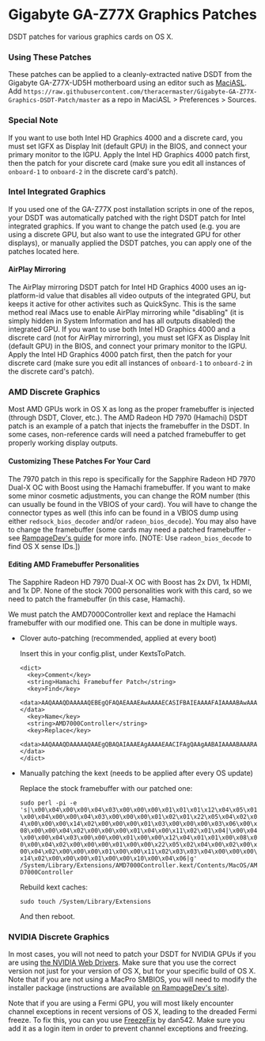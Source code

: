 # Gigabyte GA-Z77X Graphics Patches

DSDT patches for various graphics cards on OS X.

### Using These Patches
These patches can be applied to a cleanly-extracted native DSDT from the Gigabyte GA-Z77X-UD5H motherboard using an editor such as [MaciASL](http://maciasl.sourceforge.net). Add `https://raw.githubusercontent.com/theracermaster/Gigabyte-GA-Z77X-Graphics-DSDT-Patch/master` as a repo in MaciASL > Preferences > Sources.

### Special Note
If you want to use both Intel HD Graphics 4000 and a discrete card, you must set IGFX as Display Init (default GPU) in the BIOS, and connect your primary monitor to the IGPU. Apply the Intel HD Graphics 4000 patch first, then the patch for your discrete card (make sure you edit all instances of `onboard-1` to `onboard-2` in the discrete card's patch).

### Intel Integrated Graphics
If you used one of the GA-Z77X post installation scripts in one of the repos, your DSDT was automatically patched with the right DSDT patch for Intel integrated graphics. If you want to change the patch used (e.g. you are using a discrete GPU, but also want to use the integrated GPU for other displays), or manually applied the DSDT patches, you can apply one of the patches located here.
#### AirPlay Mirroring
The AirPlay mirroring DSDT patch for Intel HD Graphics 4000 uses an ig-platform-id value that disables all video outputs of the integrated GPU, but keeps it active for other activites such as QuickSync. This is the same method real iMacs use to enable AirPlay mirroring while "disabling" (it is simply hidden in System Information and has all outputs disabled) the integrated GPU. If you want to use both Intel HD Graphics 4000 and a discrete card (not for AirPlay mirrorring), you must set IGFX as Display Init (default GPU) in the BIOS, and connect your primary monitor to the IGPU. Apply the Intel HD Graphics 4000 patch first, then the patch for your discrete card (make sure you edit all instances of `onboard-1` to `onboard-2` in the discrete card's patch).

### AMD Discrete Graphics
Most AMD GPUs work in OS X as long as the proper framebuffer is injected (through DSDT, Clover, etc.). The AMD Radeon HD 7970 (Hamachi) DSDT patch is an example of a patch that injects the framebuffer in the DSDT. In some cases, non-reference cards will need a patched framebuffer to get properly working display outputs.
#### Customizing These Patches For Your Card
The 7970 patch in this repo is specifically for the Sapphire Radeon HD 7970 Dual-X OC with Boost using the Hamachi framebuffer. If you want to make some minor cosmetic adjustments, you can change the ROM number (this can usually be found in the VBIOS of your card). You will have to change the connector types as well (this info can be found in a VBIOS dump using either `redsock_bios_decoder` and/or `radeon_bios_decode`). You may also have to change the framebuffer (some cards may need a patched framebuffer - see [RampageDev's guide](http://www.rampagedev.com/?page_id=82&page=10) for more info. [NOTE: Use `radeon_bios_decode` to find OS X sense IDs.])

#### Editing AMD Framebuffer Personalities
The Sapphire Radeon HD 7970 Dual-X OC with Boost has 2x DVI, 1x HDMI, and 1x DP. None of the stock 7000 personalities work with this card, so we need to patch the framebuffer (in this case, Hamachi).

We must patch the AMD7000Controller kext and replace the Hamachi framebuffer with our modified one. This can be done in multiple ways.

- Clover auto-patching (recommended, applied at every boot)

  Insert this in your config.plist, under KextsToPatch.
  
  ```plist
  <dict>
    <key>Comment</key>
    <string>Hamachi Framebuffer Patch</string>
    <key>Find</key>
    <data>AAQAAAQDAAAAAQEBEgQFAQAEAAAEAwAAAAECASIFBAIEAAAAFAIAAAABAwAAAAMGAAgAAAQCAAAAAQQAEQIBBA==</data>
    <key>Name</key>
    <string>AMD7000Controller</string>
    <key>Replace</key>
    <data>AAQAAAQDAAAAAQAAEgQBAQAIAAAEAgAAAAEAACIFAgQAAgAABAIAAAABAAARAgMDBAAAABQCAAAAAQAAEAAEBg==</data>
  </dict>
  ```

- Manually patching the kext (needs to be applied after every OS update)

  Replace the stock framebuffer with our patched one:

  `sudo perl -pi -e 's|\x00\x04\x00\x00\x04\x03\x00\x00\x00\x01\x01\x01\x12\x04\x05\x01\x00\x04\x00\x00\x04\x03\x00\x00\x00\x01\x02\x01\x22\x05\x04\x02\x04\x00\x00\x00\x14\x02\x00\x00\x00\x01\x03\x00\x00\x00\x03\x06\x00\x08\x00\x00\x04\x02\x00\x00\x00\x01\x04\x00\x11\x02\x01\x04|\x00\x04\x00\x00\x04\x03\x00\x00\x00\x01\x00\x00\x12\x04\x01\x01\x00\x08\x00\x00\x04\x02\x00\x00\x00\x01\x00\x00\x22\x05\x02\x04\x00\x02\x00\x00\x04\x02\x00\x00\x00\x01\x00\x00\x11\x02\x03\x03\x04\x00\x00\x00\x14\x02\x00\x00\x00\x01\x00\x00\x10\x00\x04\x06|g' /System/Library/Extensions/AMD7000Controller.kext/Contents/MacOS/AMD7000Controller`
  
  Rebuild kext caches:
  
  `sudo touch /System/Library/Extensions`

  And then reboot.

### NVIDIA Discrete Graphics
In most cases, you will not need to patch your DSDT for NVIDIA GPUs if you are using [the NVIDIA Web Drivers](hhttp://www.insanelymac.com/forum/topic/301416-nvidia-web-driver-updates-for-yosemite/). Make sure that you use the correct version not just for your version of OS X, but for your specific build of OS X. Note that if you are not using a MacPro SMBIOS, you will need to modify the installer package (instructions are available [on RampageDev's site](http://www.rampagedev.com/?page_id=276&page=3)).

Note that if you are using a Fermi GPU, you will most likely encounter channel exceptions in recent versions of OS X, leading to the dreaded Fermi freeze. To fix this, you can you use [FreezeFix](http://www.insanelymac.com/forum/topic/291300-fermi-freeze-investigation/) by dan542. Make sure you add it as a login item in order to prevent channel exceptions and freezing.
